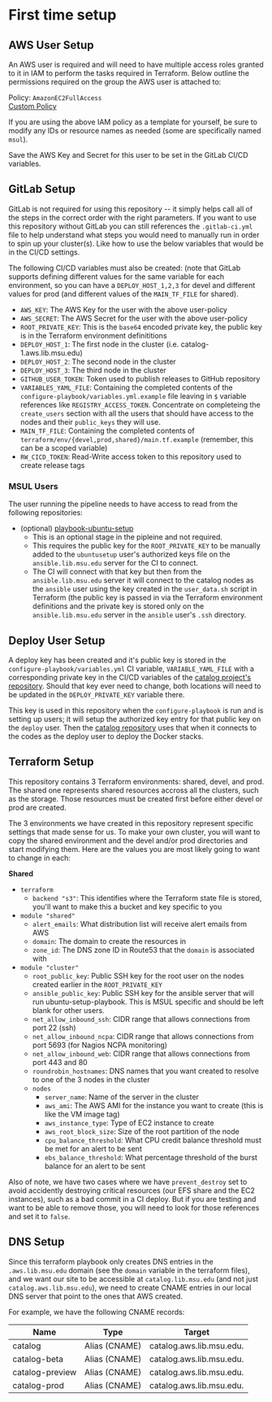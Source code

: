 # First time setup

## AWS User Setup
An AWS user is required and will need to have multiple access roles granted to it in IAM
to perform the tasks required in Terraform. Below outline the permissions required on the group
the AWS user is attached to:  

Policy: `AmazonEC2FullAccess`  
[Custom Policy](https://github.com/MSU-Libraries/catalog-infrastructure/blob/main/user-policy.json)

If you are using the above IAM policy as a template for yourself, be sure to modify any IDs
or resource names as needed (some are specifically named `msul`).  

Save the AWS Key and Secret for this user to be set in the GitLab CI/CD variables.

## GitLab Setup
GitLab is not required for using this repository -- it simply helps call all of the steps in
the correct order with the right parameters. If you want to use this repository without
GitLab you can still references the `.gitlab-ci.yml` file to help understand what steps
you would need to manually run in order to spin up your cluster(s). Like how to use the
below variables that would be in the CI/CD settings.

The following CI/CD variables must also be created: (note that GitLab supports defining different values for the same variable for
each environment, so you can have a `DEPLOY_HOST_1,2,3` for devel and different values for prod (and different values of
the `MAIN_TF_FILE` for shared).

* `AWS_KEY`: The AWS Key for the user with the above user-policy
* `AWS_SECRET`: The AWS Secret for the user with the above user-policy
* `ROOT_PRIVATE_KEY`: This is the `base64` encoded private key, the public key is in the Terraform environment definititions
* `DEPLOY_HOST_1`: The first node in the cluster (i.e. catalog-1.aws.lib.msu.edu)
* `DEPLOY_HOST_2`: The second node in the cluster
* `DEPLOY_HOST_3`: The third node in the cluster
* `GITHUB_USER_TOKEN`: Token used to publish releases to GitHub repository
* `VARIABLES_YAML_FILE`:  Containing the completed contents of the  `configure-playbook/variables.yml.example`
  file leaving in `$` variable references like `REGISTRY_ACCESS_TOKEN`. Concentrate on completeing the
  `create_users` section with all the users that should have access to the nodes and their `public_keys` they will use.
* `MAIN_TF_FILE`: Containing the completed contents of `terraform/env/{devel,prod,shared}/main.tf.example` (remember, this can be a scoped variable)
* `RW_CICD_TOKEN`: Read-Write access token to this repository used to create release tags

### MSUL Users
The user running the pipeline needs to have access to read from the following repositories:

* (optional) [playbook-ubuntu-setup](https://gitlab.msu.edu/msu-libraries/devops/playbook-ubuntu-setup)
    * This is an optional stage in the pipleine and not required.
    * This requires the public key for the `ROOT_PRIVATE_KEY` to be manually added to the
      `ubuntusetup` user's authorized keys file on the `ansible.lib.msu.edu` server for the CI to connect.
    * The CI will connect with that key but then from the `ansible.lib.msu.edu` server it will connect
      to the catalog nodes as the `ansible` user using the key created in the `user_data.sh` script in Terraform
      (the public key is passed in via the Terraform environment definitions and the private key is stored only
      on the `ansible.lib.msu.edu` server in the `ansible` user's `.ssh` directory.

## Deploy User Setup
A deploy key has been created and it's public key is stored in the `configure-playbook/variables.yml` CI variable, `VARIABLE_YAML_FILE` with
a corresponding private key in the CI/CD variables of the
[catalog project's repository](https://gitlab.msu.edu/msu-libraries/catalog/catalog/-/settings/ci_cd). Should that key ever need to change,
both locations will need to be updated in the `DEPLOY_PRIVATE_KEY` variable there.

This key is used in this repository when
the `configure-playbook` is run and is setting up users; it will setup the authorized key entry for that public key
on the `deploy` user. Then the [catalog repository](https://github.com/MSU-Libraries/catalog) uses that when
it connects to the codes as the deploy user to deploy the Docker stacks.

## Terraform Setup
This repository contains 3 Terraform environments: shared, devel, and prod. The shared one represents
shared resources accross all the clusters, such as the storage. Those resources must be created first before
either devel or prod are created.

The 3 environments we have created in this repository represent specific settings that made sense for us.
To make your own cluster, you will want to copy the shared environment and the devel and/or prod directories
and start modifying them. Here are the values you are most likely going to want to change in each:

**Shared**

* `terraform`
    * `backend "s3"`: This identifies where the Terraform state file is stored, you'll want to make this a
    bucket and key specific to you
* `module "shared"`
    * `alert_emails`: What distribution list will receive alert emails from AWS
    * `domain`: The domain to create the resources in
    * `zone_id`: The DNS zone ID in Route53 that the `domain` is associated with
* `module "cluster"`
    * `root_public_key`: Public SSH key for the root user on the nodes created earlier in the `ROOT_PRIVATE_KEY`
    * `ansible_public_key`: Public SSH key for the ansible server that will run ubuntu-setup-playbook.
      This is MSUL specific and should be left blank for other users.
    * `net_allow_inbound_ssh`: CIDR range that allows connections from port 22 (ssh)
    * `net_allow_inbound_ncpa`: CIDR range that allows connections from port 5693 (for Nagios NCPA monitoring)
    * `net_allow_inbound_web`: CIDR range that allows connections from port 443 and 80
    * `roundrobin_hostnames`: DNS names that you want created to resolve to one of the 3 nodes in the cluster
    * `nodes`
        * `server_name`: Name of the server in the cluster
        * `aws_ami`: The AWS AMI for the instance you want to create (this is like the VM image tag)
        * `aws_instance_type`: Type of EC2 instance to create
        * `aws_root_block_size`: Size of the root partition of the node
        * `cpu_balance_threshold`: What CPU credit balance threshold must be met for an alert to be sent
        * `ebs_balance_threshold`: What percentage threshold of the burst balance for an alert to be sent

Also of note, we have two cases where we have `prevent_destroy` set to avoid accidently destroying critical
resources (our EFS share and the EC2 instances), such as a bad commit in a CI deploy. But if you are testing
and want to be able to remove those, you will need to look for those references and set it to `false`.

## DNS Setup
Since this terraform playbook only creates DNS entries in the `.aws.lib.msu.edu`
domain (see the `domain` variable in the terraform files), and we want our site
to be accessible at `catalog.lib.msu.edu` (and not just `catalog.aws.lib.msu.edu`), we need to create CNAME
entries in our local DNS server that point to the ones that AWS created.

For example, we have the following CNAME records:

| Name                  | Type          | Target                       |
|-----------------------|---------------|------------------------------|
| catalog               | Alias (CNAME) | catalog.aws.lib.msu.edu.     |
| catalog-beta          | Alias (CNAME) | catalog.aws.lib.msu.edu.     |
| catalog-preview       | Alias (CNAME) | catalog.aws.lib.msu.edu.     |
| catalog-prod          | Alias (CNAME) | catalog.aws.lib.msu.edu.     |
